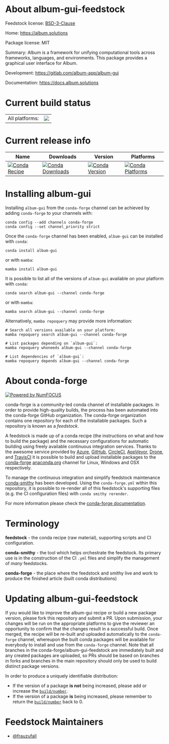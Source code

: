 About album-gui-feedstock
=========================

Feedstock license: [BSD-3-Clause](https://github.com/conda-forge/album-gui-feedstock/blob/main/LICENSE.txt)

Home: https://album.solutions

Package license: MIT

Summary: Album is a framework for unifying computational tools across frameworks, languages, and environments. This package provides a graphical user interface for Album.

Development: https://gitlab.com/album-app/album-gui

Documentation: https://docs.album.solutions

Current build status
====================


<table><tr><td>All platforms:</td>
    <td>
      <a href="https://dev.azure.com/conda-forge/feedstock-builds/_build/latest?definitionId=19764&branchName=main">
        <img src="https://dev.azure.com/conda-forge/feedstock-builds/_apis/build/status/album-gui-feedstock?branchName=main">
      </a>
    </td>
  </tr>
</table>

Current release info
====================

| Name | Downloads | Version | Platforms |
| --- | --- | --- | --- |
| [![Conda Recipe](https://img.shields.io/badge/recipe-album--gui-green.svg)](https://anaconda.org/conda-forge/album-gui) | [![Conda Downloads](https://img.shields.io/conda/dn/conda-forge/album-gui.svg)](https://anaconda.org/conda-forge/album-gui) | [![Conda Version](https://img.shields.io/conda/vn/conda-forge/album-gui.svg)](https://anaconda.org/conda-forge/album-gui) | [![Conda Platforms](https://img.shields.io/conda/pn/conda-forge/album-gui.svg)](https://anaconda.org/conda-forge/album-gui) |

Installing album-gui
====================

Installing `album-gui` from the `conda-forge` channel can be achieved by adding `conda-forge` to your channels with:

```
conda config --add channels conda-forge
conda config --set channel_priority strict
```

Once the `conda-forge` channel has been enabled, `album-gui` can be installed with `conda`:

```
conda install album-gui
```

or with `mamba`:

```
mamba install album-gui
```

It is possible to list all of the versions of `album-gui` available on your platform with `conda`:

```
conda search album-gui --channel conda-forge
```

or with `mamba`:

```
mamba search album-gui --channel conda-forge
```

Alternatively, `mamba repoquery` may provide more information:

```
# Search all versions available on your platform:
mamba repoquery search album-gui --channel conda-forge

# List packages depending on `album-gui`:
mamba repoquery whoneeds album-gui --channel conda-forge

# List dependencies of `album-gui`:
mamba repoquery depends album-gui --channel conda-forge
```


About conda-forge
=================

[![Powered by
NumFOCUS](https://img.shields.io/badge/powered%20by-NumFOCUS-orange.svg?style=flat&colorA=E1523D&colorB=007D8A)](https://numfocus.org)

conda-forge is a community-led conda channel of installable packages.
In order to provide high-quality builds, the process has been automated into the
conda-forge GitHub organization. The conda-forge organization contains one repository
for each of the installable packages. Such a repository is known as a *feedstock*.

A feedstock is made up of a conda recipe (the instructions on what and how to build
the package) and the necessary configurations for automatic building using freely
available continuous integration services. Thanks to the awesome service provided by
[Azure](https://azure.microsoft.com/en-us/services/devops/), [GitHub](https://github.com/),
[CircleCI](https://circleci.com/), [AppVeyor](https://www.appveyor.com/),
[Drone](https://cloud.drone.io/welcome), and [TravisCI](https://travis-ci.com/)
it is possible to build and upload installable packages to the
[conda-forge](https://anaconda.org/conda-forge) [anaconda.org](https://anaconda.org/)
channel for Linux, Windows and OSX respectively.

To manage the continuous integration and simplify feedstock maintenance
[conda-smithy](https://github.com/conda-forge/conda-smithy) has been developed.
Using the ``conda-forge.yml`` within this repository, it is possible to re-render all of
this feedstock's supporting files (e.g. the CI configuration files) with ``conda smithy rerender``.

For more information please check the [conda-forge documentation](https://conda-forge.org/docs/).

Terminology
===========

**feedstock** - the conda recipe (raw material), supporting scripts and CI configuration.

**conda-smithy** - the tool which helps orchestrate the feedstock.
                   Its primary use is in the construction of the CI ``.yml`` files
                   and simplify the management of *many* feedstocks.

**conda-forge** - the place where the feedstock and smithy live and work to
                  produce the finished article (built conda distributions)


Updating album-gui-feedstock
============================

If you would like to improve the album-gui recipe or build a new
package version, please fork this repository and submit a PR. Upon submission,
your changes will be run on the appropriate platforms to give the reviewer an
opportunity to confirm that the changes result in a successful build. Once
merged, the recipe will be re-built and uploaded automatically to the
`conda-forge` channel, whereupon the built conda packages will be available for
everybody to install and use from the `conda-forge` channel.
Note that all branches in the conda-forge/album-gui-feedstock are
immediately built and any created packages are uploaded, so PRs should be based
on branches in forks and branches in the main repository should only be used to
build distinct package versions.

In order to produce a uniquely identifiable distribution:
 * If the version of a package **is not** being increased, please add or increase
   the [``build/number``](https://docs.conda.io/projects/conda-build/en/latest/resources/define-metadata.html#build-number-and-string).
 * If the version of a package **is** being increased, please remember to return
   the [``build/number``](https://docs.conda.io/projects/conda-build/en/latest/resources/define-metadata.html#build-number-and-string)
   back to 0.

Feedstock Maintainers
=====================

* [@frauzufall](https://github.com/frauzufall/)

